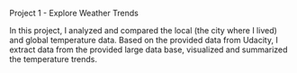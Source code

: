 Project 1 - Explore Weather Trends

In this project, I analyzed and compared the local (the city where I lived) and global temperature data. Based on the provided data from Udacity, I extract data from the provided large data base, visualized and summarized the temperature trends.
